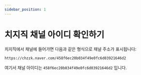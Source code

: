 ```yaml
---
sidebar_position: 1
---
```


# 치지직 채널 아이디 확인하기

치지직에서 채널에 들어가면 다음과 같은 형식으로 채널 주소가 표시됩니다:

```
https://chzzk.naver.com/458f6ec20b034f49e0fc6d03921646d2
```

여기서 채널 아이디는 `458f6ec20b034f49e0fc6d03921646d2` 입니다.
